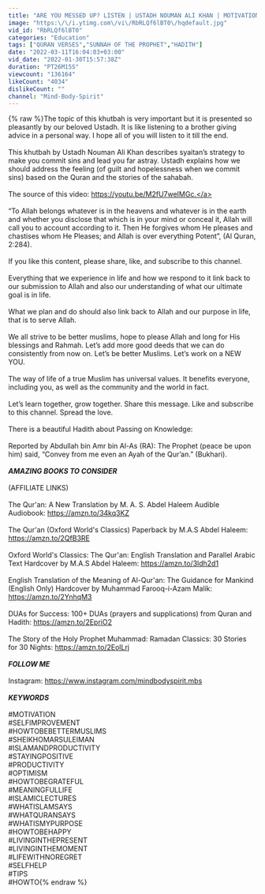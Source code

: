 ```yaml
---
title: "ARE YOU MESSED UP? LISTEN | USTADH NOUMAN ALI KHAN | MOTIVATION | SELF IMPROVEMENT | ISLAMIC LECTURE"
image: "https:\/\/i.ytimg.com\/vi\/RbRLQf6lBT0\/hqdefault.jpg"
vid_id: "RbRLQf6lBT0"
categories: "Education"
tags: ["QURAN VERSES","SUNNAH OF THE PROPHET","HADITH"]
date: "2022-03-11T16:04:03+03:00"
vid_date: "2022-01-30T15:57:38Z"
duration: "PT26M15S"
viewcount: "136164"
likeCount: "4034"
dislikeCount: ""
channel: "Mind-Body-Spirit"
---
```

{% raw %}The topic of this khutbah is very important but it is presented so pleasantly by our beloved Ustadh. It is like listening to a brother giving advice in a personal way. I hope all of you will listen to it till the end.<br /><br />This khutbah by Ustadh Nouman Ali Khan describes syaitan’s strategy to make you commit sins and lead you far astray. Ustadh explains how we should address the feeling (of guilt and hopelessness when we commit sins) based on the Quran and the stories of the sahabah.<br /><br />The source of this video: <a rel="nofollow" target="blank" href="https://youtu.be/M2fU7weIMGc.">https://youtu.be/M2fU7weIMGc.</a><br /><br />“To Allah belongs whatever is in the heavens and whatever is in the earth and whether you disclose that which is in your mind or conceal it, Allah will call you to account according to it. Then He forgives whom He pleases and chastises whom He Pleases; and Allah is over everything Potent”, (Al Quran, 2:284).<br /><br />If you like this content, please share, like, and subscribe to this channel.<br /><br />Everything that we experience in life and how we respond to it link back to our submission to Allah and also our understanding of what our ultimate goal is in life. <br /><br />What we plan and do should also link back to Allah and our purpose in life, that is to serve Allah. <br /><br />We all strive to be better muslims, hope to please Allah and long for His blessings and Rahmah. Let’s add more good deeds that we can do consistently from now on. Let’s be better Muslims. Let’s work on a NEW YOU.<br /><br />The way of life of a true Muslim has universal values. It benefits everyone, including you, as well as the community and the world in fact.<br /><br />Let’s learn together, grow together. Share this message. Like and subscribe to this channel. Spread the love.<br /><br />There is a beautiful Hadith about Passing on Knowledge:<br /><br />Reported by Abdullah bin Amr bin Al-As (RA): The Prophet (peace be upon him) said, “Convey from me even an Ayah of the Qur’an.” (Bukhari).<br /><br />***AMAZING BOOKS TO CONSIDER***<br /><br />(AFFILIATE LINKS)<br /><br />The Qur'an: A New Translation by M. A. S. Abdel Haleem Audible Audiobook: <a rel="nofollow" target="blank" href="https://amzn.to/34kq3KZ">https://amzn.to/34kq3KZ</a><br /><br />The Qur'an (Oxford World's Classics) Paperback by M.A.S Abdel Haleem: <a rel="nofollow" target="blank" href="https://amzn.to/2QfB3RE">https://amzn.to/2QfB3RE</a><br /><br />Oxford World's Classics: The Qur'an: English Translation and Parallel Arabic Text Hardcover by M.A.S Abdel Haleem: <a rel="nofollow" target="blank" href="https://amzn.to/3ldh2d1">https://amzn.to/3ldh2d1</a><br /><br />English Translation of the Meaning of Al-Qur'an: The Guidance for Mankind (English Only) Hardcover by  Muhammad Farooq-i-Azam Malik: <a rel="nofollow" target="blank" href="https://amzn.to/2YnhqM3">https://amzn.to/2YnhqM3</a><br /><br />DUAs for Success: 100+ DUAs (prayers and supplications) from Quran and Hadith: <a rel="nofollow" target="blank" href="https://amzn.to/2EpriO2">https://amzn.to/2EpriO2</a><br /><br />The Story of the Holy Prophet Muhammad: Ramadan Classics: 30 Stories for 30 Nights: <a rel="nofollow" target="blank" href="https://amzn.to/2EolLrj">https://amzn.to/2EolLrj</a><br /><br />***FOLLOW ME***<br /><br />Instagram: <a rel="nofollow" target="blank" href="https://www.instagram.com/mindbodyspirit.mbs">https://www.instagram.com/mindbodyspirit.mbs</a><br /><br />***KEYWORDS***<br /><br />#MOTIVATION<br />#SELFIMPROVEMENT<br />#HOWTOBEBETTERMUSLIMS<br />#SHEIKHOMARSULEIMAN<br />#ISLAMANDPRODUCTIVITY<br />#STAYINGPOSITIVE<br />#PRODUCTIVITY<br />#OPTIMISM<br />#HOWTOBEGRATEFUL<br />#MEANINGFULLIFE<br />#ISLAMICLECTURES<br />#WHATISLAMSAYS<br />#WHATQURANSAYS<br />#WHATISMYPURPOSE<br />#HOWTOBEHAPPY<br />#LIVINGINTHEPRESENT<br />#LIVINGINTHEMOMENT<br />#LIFEWITHNOREGRET<br />#SELFHELP<br />#TIPS<br />#HOWTO{% endraw %}
